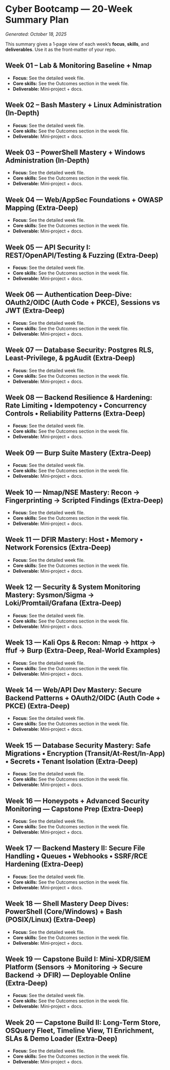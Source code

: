 # Cyber Bootcamp — 20‑Week Summary Plan

_Generated: October 18, 2025_

This summary gives a 1‑page view of each week’s **focus**, **skills**, and **deliverables**. Use it as the front‑matter of your repo.

## Week 01 – Lab & Monitoring Baseline + Nmap
- **Focus:** See the detailed week file.
- **Core skills:** See the Outcomes section in the week file.
- **Deliverable:** Mini‑project + docs.

## Week 02 – **Bash Mastery + Linux Administration** (In‑Depth)
- **Focus:** See the detailed week file.
- **Core skills:** See the Outcomes section in the week file.
- **Deliverable:** Mini‑project + docs.

## Week 03 – **PowerShell Mastery + Windows Administration** (In‑Depth)
- **Focus:** See the detailed week file.
- **Core skills:** See the Outcomes section in the week file.
- **Deliverable:** Mini‑project + docs.

## Week 04 — **Web/AppSec Foundations + OWASP Mapping** (Extra‑Deep)
- **Focus:** See the detailed week file.
- **Core skills:** See the Outcomes section in the week file.
- **Deliverable:** Mini‑project + docs.

## Week 05 — **API Security I: REST/OpenAPI/Testing & Fuzzing** (Extra‑Deep)
- **Focus:** See the detailed week file.
- **Core skills:** See the Outcomes section in the week file.
- **Deliverable:** Mini‑project + docs.

## Week 06 — **Authentication Deep-Dive: OAuth2/OIDC (Auth Code + PKCE), Sessions vs JWT** (Extra‑Deep)
- **Focus:** See the detailed week file.
- **Core skills:** See the Outcomes section in the week file.
- **Deliverable:** Mini‑project + docs.

## Week 07 — **Database Security: Postgres RLS, Least‑Privilege, & pgAudit** (Extra‑Deep)
- **Focus:** See the detailed week file.
- **Core skills:** See the Outcomes section in the week file.
- **Deliverable:** Mini‑project + docs.

## Week 08 — **Backend Resilience & Hardening**: Rate Limiting • Idempotency • Concurrency Controls • Reliability Patterns (Extra‑Deep)
- **Focus:** See the detailed week file.
- **Core skills:** See the Outcomes section in the week file.
- **Deliverable:** Mini‑project + docs.

## Week 09 — **Burp Suite Mastery** (Extra‑Deep)
- **Focus:** See the detailed week file.
- **Core skills:** See the Outcomes section in the week file.
- **Deliverable:** Mini‑project + docs.

## Week 10 — **Nmap/NSE Mastery**: Recon → Fingerprinting → Scripted Findings (Extra‑Deep)
- **Focus:** See the detailed week file.
- **Core skills:** See the Outcomes section in the week file.
- **Deliverable:** Mini‑project + docs.

## Week 11 — **DFIR Mastery**: Host • Memory • Network Forensics (Extra‑Deep)
- **Focus:** See the detailed week file.
- **Core skills:** See the Outcomes section in the week file.
- **Deliverable:** Mini‑project + docs.

## Week 12 — **Security & System Monitoring Mastery**: Sysmon/Sigma → Loki/Promtail/Grafana (Extra‑Deep)
- **Focus:** See the detailed week file.
- **Core skills:** See the Outcomes section in the week file.
- **Deliverable:** Mini‑project + docs.

## Week 13 — **Kali Ops & Recon**: Nmap → httpx → ffuf → Burp (Extra‑Deep, Real‑World Examples)
- **Focus:** See the detailed week file.
- **Core skills:** See the Outcomes section in the week file.
- **Deliverable:** Mini‑project + docs.

## Week 14 — **Web/API Dev Mastery**: Secure Backend Patterns + OAuth2/OIDC (Auth Code + PKCE) (Extra‑Deep)
- **Focus:** See the detailed week file.
- **Core skills:** See the Outcomes section in the week file.
- **Deliverable:** Mini‑project + docs.

## Week 15 — **Database Security Mastery**: Safe Migrations • Encryption (Transit/At‑Rest/In‑App) • Secrets • Tenant Isolation (Extra‑Deep)
- **Focus:** See the detailed week file.
- **Core skills:** See the Outcomes section in the week file.
- **Deliverable:** Mini‑project + docs.

## Week 16 — **Honeypots + Advanced Security Monitoring** — Capstone Prep (Extra‑Deep)
- **Focus:** See the detailed week file.
- **Core skills:** See the Outcomes section in the week file.
- **Deliverable:** Mini‑project + docs.

## Week 17 — **Backend Mastery II**: Secure File Handling • Queues • Webhooks • SSRF/RCE Hardening (Extra‑Deep)
- **Focus:** See the detailed week file.
- **Core skills:** See the Outcomes section in the week file.
- **Deliverable:** Mini‑project + docs.

## Week 18 — **Shell Mastery Deep Dives**: PowerShell (Core/Windows) + Bash (POSIX/Linux) (Extra‑Deep)
- **Focus:** See the detailed week file.
- **Core skills:** See the Outcomes section in the week file.
- **Deliverable:** Mini‑project + docs.

## Week 19 — **Capstone Build I**: Mini‑XDR/SIEM Platform (Sensors → Monitoring → Secure Backend → DFIR) — Deployable Online (Extra‑Deep)
- **Focus:** See the detailed week file.
- **Core skills:** See the Outcomes section in the week file.
- **Deliverable:** Mini‑project + docs.

## Week 20 — **Capstone Build II**: Long‑Term Store, OSQuery Fleet, Timeline View, TI Enrichment, SLAs & Demo Loader (Extra‑Deep)
- **Focus:** See the detailed week file.
- **Core skills:** See the Outcomes section in the week file.
- **Deliverable:** Mini‑project + docs.

